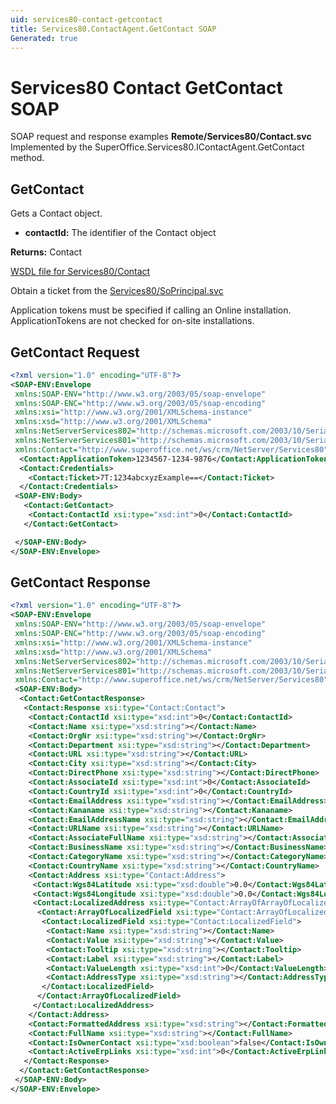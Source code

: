 ```yaml
---
uid: services80-contact-getcontact
title: Services80.ContactAgent.GetContact SOAP
Generated: true
---
```


# Services80 Contact GetContact SOAP

SOAP request and response examples **Remote/Services80/Contact.svc**
Implemented by the <see cref="M:SuperOffice.Services80.IContactAgent.GetContact">SuperOffice.Services80.IContactAgent.GetContact</see> method.

## GetContact

Gets a Contact object.

* **contactId:** The identifier of the Contact object

**Returns:** Contact


[WSDL file for Services80/Contact](../Services80-Contact.md)

Obtain a ticket from the [Services80/SoPrincipal.svc](../SoPrincipal/SoPrincipal.md)

Application tokens must be specified if calling an Online installation. ApplicationTokens are not checked for on-site installations.

## GetContact Request

```xml
<?xml version="1.0" encoding="UTF-8"?>
<SOAP-ENV:Envelope
 xmlns:SOAP-ENV="http://www.w3.org/2003/05/soap-envelope"
 xmlns:SOAP-ENC="http://www.w3.org/2003/05/soap-encoding"
 xmlns:xsi="http://www.w3.org/2001/XMLSchema-instance"
 xmlns:xsd="http://www.w3.org/2001/XMLSchema"
 xmlns:NetServerServices802="http://schemas.microsoft.com/2003/10/Serialization/Arrays"
 xmlns:NetServerServices801="http://schemas.microsoft.com/2003/10/Serialization/"
 xmlns:Contact="http://www.superoffice.net/ws/crm/NetServer/Services80">
  <Contact:ApplicationToken>1234567-1234-9876</Contact:ApplicationToken>
  <Contact:Credentials>
    <Contact:Ticket>7T:1234abcxyzExample==</Contact:Ticket>
  </Contact:Credentials>
 <SOAP-ENV:Body>
   <Contact:GetContact>
    <Contact:ContactId xsi:type="xsd:int">0</Contact:ContactId>
   </Contact:GetContact>

 </SOAP-ENV:Body>
</SOAP-ENV:Envelope>

```


## GetContact Response

```xml
<?xml version="1.0" encoding="UTF-8"?>
<SOAP-ENV:Envelope
 xmlns:SOAP-ENV="http://www.w3.org/2003/05/soap-envelope"
 xmlns:SOAP-ENC="http://www.w3.org/2003/05/soap-encoding"
 xmlns:xsi="http://www.w3.org/2001/XMLSchema-instance"
 xmlns:xsd="http://www.w3.org/2001/XMLSchema"
 xmlns:NetServerServices802="http://schemas.microsoft.com/2003/10/Serialization/Arrays"
 xmlns:NetServerServices801="http://schemas.microsoft.com/2003/10/Serialization/"
 xmlns:Contact="http://www.superoffice.net/ws/crm/NetServer/Services80">
 <SOAP-ENV:Body>
  <Contact:GetContactResponse>
   <Contact:Response xsi:type="Contact:Contact">
    <Contact:ContactId xsi:type="xsd:int">0</Contact:ContactId>
    <Contact:Name xsi:type="xsd:string"></Contact:Name>
    <Contact:OrgNr xsi:type="xsd:string"></Contact:OrgNr>
    <Contact:Department xsi:type="xsd:string"></Contact:Department>
    <Contact:URL xsi:type="xsd:string"></Contact:URL>
    <Contact:City xsi:type="xsd:string"></Contact:City>
    <Contact:DirectPhone xsi:type="xsd:string"></Contact:DirectPhone>
    <Contact:AssociateId xsi:type="xsd:int">0</Contact:AssociateId>
    <Contact:CountryId xsi:type="xsd:int">0</Contact:CountryId>
    <Contact:EmailAddress xsi:type="xsd:string"></Contact:EmailAddress>
    <Contact:Kananame xsi:type="xsd:string"></Contact:Kananame>
    <Contact:EmailAddressName xsi:type="xsd:string"></Contact:EmailAddressName>
    <Contact:URLName xsi:type="xsd:string"></Contact:URLName>
    <Contact:AssociateFullName xsi:type="xsd:string"></Contact:AssociateFullName>
    <Contact:BusinessName xsi:type="xsd:string"></Contact:BusinessName>
    <Contact:CategoryName xsi:type="xsd:string"></Contact:CategoryName>
    <Contact:CountryName xsi:type="xsd:string"></Contact:CountryName>
    <Contact:Address xsi:type="Contact:Address">
     <Contact:Wgs84Latitude xsi:type="xsd:double">0.0</Contact:Wgs84Latitude>
     <Contact:Wgs84Longitude xsi:type="xsd:double">0.0</Contact:Wgs84Longitude>
     <Contact:LocalizedAddress xsi:type="Contact:ArrayOfArrayOfLocalizedField">
      <Contact:ArrayOfLocalizedField xsi:type="Contact:ArrayOfLocalizedField">
       <Contact:LocalizedField xsi:type="Contact:LocalizedField">
        <Contact:Name xsi:type="xsd:string"></Contact:Name>
        <Contact:Value xsi:type="xsd:string"></Contact:Value>
        <Contact:Tooltip xsi:type="xsd:string"></Contact:Tooltip>
        <Contact:Label xsi:type="xsd:string"></Contact:Label>
        <Contact:ValueLength xsi:type="xsd:int">0</Contact:ValueLength>
        <Contact:AddressType xsi:type="xsd:string"></Contact:AddressType>
       </Contact:LocalizedField>
      </Contact:ArrayOfLocalizedField>
     </Contact:LocalizedAddress>
    </Contact:Address>
    <Contact:FormattedAddress xsi:type="xsd:string"></Contact:FormattedAddress>
    <Contact:FullName xsi:type="xsd:string"></Contact:FullName>
    <Contact:IsOwnerContact xsi:type="xsd:boolean">false</Contact:IsOwnerContact>
    <Contact:ActiveErpLinks xsi:type="xsd:int">0</Contact:ActiveErpLinks>
   </Contact:Response>
  </Contact:GetContactResponse>
 </SOAP-ENV:Body>
</SOAP-ENV:Envelope>

```

